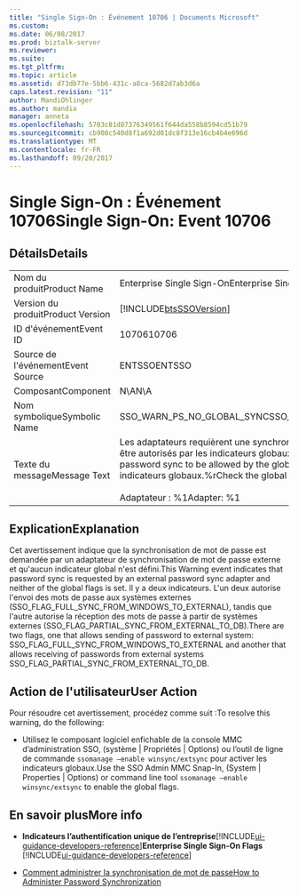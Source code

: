 ```yaml
---
title: "Single Sign-On : Événement 10706 | Documents Microsoft"
ms.custom: 
ms.date: 06/08/2017
ms.prod: biztalk-server
ms.reviewer: 
ms.suite: 
ms.tgt_pltfrm: 
ms.topic: article
ms.assetid: d73db77e-5bb6-431c-a8ca-5682d7ab3d6a
caps.latest.revision: "11"
author: MandiOhlinger
ms.author: mandia
manager: anneta
ms.openlocfilehash: 5703c81d87376349561f644da558b8594cd51b79
ms.sourcegitcommit: cb908c540d8f1a692d01dc8f313e16cb4b4e696d
ms.translationtype: MT
ms.contentlocale: fr-FR
ms.lasthandoff: 09/20/2017
---
```

# <a name="single-sign-on-event-10706"></a><span data-ttu-id="c52e4-102">Single Sign-On : Événement 10706</span><span class="sxs-lookup"><span data-stu-id="c52e4-102">Single Sign-On: Event 10706</span></span>
## <a name="details"></a><span data-ttu-id="c52e4-103">Détails</span><span class="sxs-lookup"><span data-stu-id="c52e4-103">Details</span></span>  
  
|||  
|-|-|  
|<span data-ttu-id="c52e4-104">Nom du produit</span><span class="sxs-lookup"><span data-stu-id="c52e4-104">Product Name</span></span>|<span data-ttu-id="c52e4-105">Enterprise Single Sign-On</span><span class="sxs-lookup"><span data-stu-id="c52e4-105">Enterprise Single Sign-On</span></span>|  
|<span data-ttu-id="c52e4-106">Version du produit</span><span class="sxs-lookup"><span data-stu-id="c52e4-106">Product Version</span></span>|[!INCLUDE[btsSSOVersion](../includes/btsssoversion-md.md)]|  
|<span data-ttu-id="c52e4-107">ID d'événement</span><span class="sxs-lookup"><span data-stu-id="c52e4-107">Event ID</span></span>|<span data-ttu-id="c52e4-108">10706</span><span class="sxs-lookup"><span data-stu-id="c52e4-108">10706</span></span>|  
|<span data-ttu-id="c52e4-109">Source de l'événement</span><span class="sxs-lookup"><span data-stu-id="c52e4-109">Event Source</span></span>|<span data-ttu-id="c52e4-110">ENTSSO</span><span class="sxs-lookup"><span data-stu-id="c52e4-110">ENTSSO</span></span>|  
|<span data-ttu-id="c52e4-111">Composant</span><span class="sxs-lookup"><span data-stu-id="c52e4-111">Component</span></span>|<span data-ttu-id="c52e4-112">N\A</span><span class="sxs-lookup"><span data-stu-id="c52e4-112">N\A</span></span>|  
|<span data-ttu-id="c52e4-113">Nom symbolique</span><span class="sxs-lookup"><span data-stu-id="c52e4-113">Symbolic Name</span></span>|<span data-ttu-id="c52e4-114">SSO_WARN_PS_NO_GLOBAL_SYNC</span><span class="sxs-lookup"><span data-stu-id="c52e4-114">SSO_WARN_PS_NO_GLOBAL_SYNC</span></span>|  
|<span data-ttu-id="c52e4-115">Texte du message</span><span class="sxs-lookup"><span data-stu-id="c52e4-115">Message Text</span></span>|<span data-ttu-id="c52e4-116">Les adaptateurs requièrent une synchronisation de mot de passe pour être autorisés par les indicateurs globaux.</span><span class="sxs-lookup"><span data-stu-id="c52e4-116">Group adapters require password sync to be allowed by the global flags.</span></span> <span data-ttu-id="c52e4-117">Vérifiez les indicateurs globaux.%r</span><span class="sxs-lookup"><span data-stu-id="c52e4-117">Check the global flags.%r</span></span><br /><br /> <span data-ttu-id="c52e4-118">Adaptateur : %1</span><span class="sxs-lookup"><span data-stu-id="c52e4-118">Adapter: %1</span></span>|  
  
## <a name="explanation"></a><span data-ttu-id="c52e4-119">Explication</span><span class="sxs-lookup"><span data-stu-id="c52e4-119">Explanation</span></span>  
 <span data-ttu-id="c52e4-120">Cet avertissement indique que la synchronisation de mot de passe est demandée par un adaptateur de synchronisation de mot de passe externe et qu'aucun indicateur global n'est défini.</span><span class="sxs-lookup"><span data-stu-id="c52e4-120">This Warning event indicates that password sync is requested by an external password sync adapter and neither of the global flags is set.</span></span> <span data-ttu-id="c52e4-121">Il y a deux indicateurs. L'un deux autorise l'envoi des mots de passe aux systèmes externes (SSO_FLAG_FULL_SYNC_FROM_WINDOWS_TO_EXTERNAL), tandis que l'autre autorise la réception des mots de passe à partir de systèmes externes (SSO_FLAG_PARTIAL_SYNC_FROM_EXTERNAL_TO_DB).</span><span class="sxs-lookup"><span data-stu-id="c52e4-121">There are two flags, one that allows sending of password to external system: SSO_FLAG_FULL_SYNC_FROM_WINDOWS_TO_EXTERNAL and another that allows receiving of passwords from external systems SSO_FLAG_PARTIAL_SYNC_FROM_EXTERNAL_TO_DB.</span></span>  
  
## <a name="user-action"></a><span data-ttu-id="c52e4-122">Action de l'utilisateur</span><span class="sxs-lookup"><span data-stu-id="c52e4-122">User Action</span></span>  
 <span data-ttu-id="c52e4-123">Pour résoudre cet avertissement, procédez comme suit :</span><span class="sxs-lookup"><span data-stu-id="c52e4-123">To resolve this warning, do the following:</span></span>  
  
-   <span data-ttu-id="c52e4-124">Utilisez le composant logiciel enfichable de la console MMC d’administration SSO, (système &#124; Propriétés &#124; Options) ou l’outil de ligne de commande `ssomanage –enable winsync/extsync` pour activer les indicateurs globaux.</span><span class="sxs-lookup"><span data-stu-id="c52e4-124">Use the SSO Admin MMC Snap-In, (System &#124; Properties &#124; Options) or command line tool  `ssomanage –enable winsync/extsync` to enable the global flags.</span></span>  
  
## <a name="more-info"></a><span data-ttu-id="c52e4-125">En savoir plus</span><span class="sxs-lookup"><span data-stu-id="c52e4-125">More info</span></span>
  
-   <span data-ttu-id="c52e4-126">**Indicateurs l’authentification unique de l’entreprise**[!INCLUDE[ui-guidance-developers-reference](../includes/ui-guidance-developers-reference.md)]</span><span class="sxs-lookup"><span data-stu-id="c52e4-126">**Enterprise Single Sign-On Flags** [!INCLUDE[ui-guidance-developers-reference](../includes/ui-guidance-developers-reference.md)]</span></span>
  
-   [<span data-ttu-id="c52e4-127">Comment administrer la synchronisation de mot de passe</span><span class="sxs-lookup"><span data-stu-id="c52e4-127">How to Administer Password Synchronization</span></span>](../core/how-to-administer-password-synchronization.md)